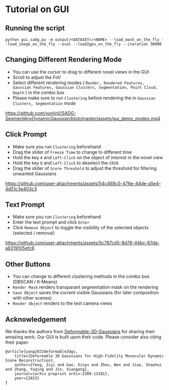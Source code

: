 # Tutorial on GUI

## Running the script

```
python gui_sadg.py -m output/<DATASET>/<NAME> --load_mask_on_the_fly --load_image_on_the_fly --eval --load2gpu_on_the_fly --iteration 30000
```

## Changing Different Rendering Mode

- You can use the cursor to drag to different novel views in the GUI
- Scroll to adjust the FoV
- Select different rendering modes ( `Render, Rendered Features, Gaussian Features, Gaussian Clusters, Segmentation, Point Cloud, Depth` ) in the combo box
- Please make sure to run `Clustering` before rendering the in `Gaussian Clusters, Segmentation` mode

https://github.com/yunjinli/SADG-SegmentAnyDynamicGaussian/blob/master/assets/gui_demo_modes.mp4

## Click Prompt

- Make sure you run `Clustering` beforehand
- Drag the slider of `Freeze Time` to change to different time
- Hold the key `A` and `Left-Click` on the object of interest in the novel view
- Hold the key `D` and `Left-Click` to deselect the click
- Drag the slider of `Score Threshold` to adjust the threshold for filtering unwanted Gaussians

https://github.com/user-attachments/assets/54c468c5-476e-44de-a5e4-4d51c3e403c3

## Text Prompt

- Make sure you run `Clustering` beforehand
- Enter the text prompt and click `Enter`
- Click `Remove Object` to toggle the visibility of the selected objects (selected / removal)

https://github.com/user-attachments/assets/5c787cd5-8d78-44bc-87da-a6319105efc6

## Other Buttons

- You can change to different clustering methods in the combo box (DBSCAN / K-Means)
- `Render Mask` renders transparant segmentation mask on the rendering
- `Save Object` saves the current visible Gaussians (for later composition with other scenes)
- `Render Object` renders to the test camera views

## Acknowledgement

We thanks the authors from [Deformable-3D-Gaussians](https://github.com/ingra14m/Deformable-3D-Gaussians) for sharing their amazing work. Our GUI is built upon their code. Please consider also citing their paper.

```
@article{yang2023deformable3dgs,
    title={Deformable 3D Gaussians for High-Fidelity Monocular Dynamic Scene Reconstruction},
    author={Yang, Ziyi and Gao, Xinyu and Zhou, Wen and Jiao, Shaohui and Zhang, Yuqing and Jin, Xiaogang},
    journal={arXiv preprint arXiv:2309.13101},
    year={2023}
}
```
